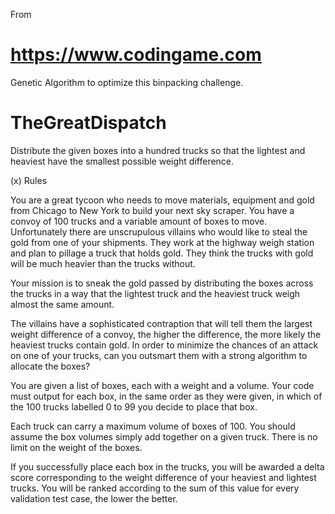 From 
# https://www.codingame.com



Genetic Algorithm to optimize this binpacking challenge. 

# TheGreatDispatch
Distribute the given boxes into a hundred trucks so that the lightest and heaviest have the smallest possible weight difference.

 (x) Rules

You are a great tycoon who needs to move materials, equipment and gold from Chicago to New York to build your next sky scraper. You have a convoy of 100 trucks and a variable amount of boxes to move. Unfortunately there are unscrupulous villains who would like to steal the gold from one of your shipments. They work at the highway weigh station and plan to pillage a truck that holds gold. They think the trucks with gold will be much heavier than the trucks without.

Your mission is to sneak the gold passed by distributing the boxes across the trucks in a way that the lightest truck and the heaviest truck weigh almost the same amount.

The villains have a sophisticated contraption that will tell them the largest weight difference of a convoy, the higher the difference, the more likely the heaviest trucks contain gold. In order to minimize the chances of an attack on one of your trucks, can you outsmart them with a strong algorithm to allocate the boxes?

You are given a list of boxes, each with a weight and a volume. Your code must output for each box, in the same order as they were given, in which of the 100 trucks labelled 0 to 99 you decide to place that box.

Each truck can carry a maximum volume of boxes of 100. You should assume the box volumes simply add together on a given truck. There is no limit on the weight of the boxes.

If you successfully place each box in the trucks, you will be awarded a delta score corresponding to the weight difference of your heaviest and lightest trucks. You will be ranked according to the sum of this value for every validation test case, the lower the better.

